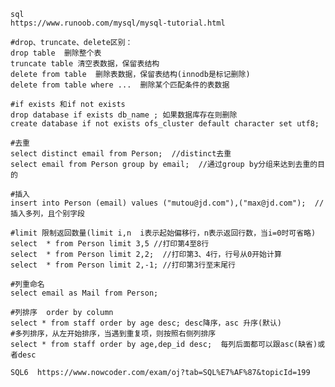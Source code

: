     sql
    https://www.runoob.com/mysql/mysql-tutorial.html

    #drop、truncate、delete区别：
    drop table  删除整个表
    truncate table 清空表数据，保留表结构
    delete from table  删除表数据，保留表结构(innodb是标记删除)
    delete from table where ...  删除某个匹配条件的表数据

    #if exists 和if not exists 
    drop database if exists db_name ; 如果数据库存在则删除
    create database if not exists ofs_cluster default character set utf8; 
    
    #去重
    select distinct email from Person;  //distinct去重
    select email from Person group by email;  //通过group by分组来达到去重的目的

    #插入
    insert into Person (email) values ("mutou@jd.com"),("max@jd.com");  //插入多列，且个别字段

    #limit 限制返回数量(limit i,n  i表示起始偏移行，n表示返回行数，当i=0时可省略) select  * from Person limit 3,5 //打印第4至8行
    select  * from Person limit 2,2;  //打印第3、4行，行号从0开始计算
    select  * from Person limit 2,-1; //打印第3行至末尾行

    #列重命名
    select email as Mail from Person;

    #列排序  order by column
    select * from staff order by age desc; desc降序，asc 升序(默认)
    #多列排序，从左开始排序，当遇到重复项，则按照右侧列排序
    select * from staff order by age,dep_id desc;  每列后面都可以跟asc(缺省)或者desc

    SQL6  https://www.nowcoder.com/exam/oj?tab=SQL%E7%AF%87&topicId=199